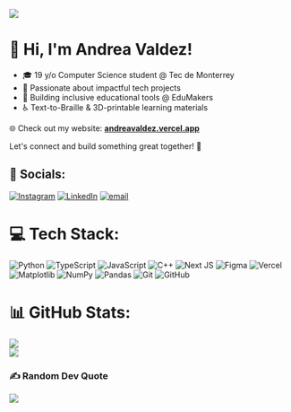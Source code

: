 ![](https://link-de-tu-imagen.com/imagen.png)

# 👋 Hi, I'm Andrea Valdez!

- 🎓 19 y/o Computer Science student @ Tec de Monterrey
- 🚀 Passionate about impactful tech projects
- 🧩 Building inclusive educational tools @ EduMakers
- ♿️ Text-to-Braille & 3D-printable learning materials

🌐 Check out my website: **[andreavaldez.vercel.app](https://andreavaldez.vercel.app/)**

Let's connect and build something great together! 🚀


## 📱 Socials:
[![Instagram](https://img.shields.io/badge/Instagram-%23E4405F.svg?logo=Instagram&logoColor=white)](https://instagram.com/andrea.vldzz) [![LinkedIn](https://img.shields.io/badge/LinkedIn-%230077B5.svg?logo=linkedin&logoColor=white)](https://linkedin.com/in/andreavaldez-cs-engineer) [![email](https://img.shields.io/badge/Email-D14836?logo=gmail&logoColor=white)](mailto:valdezandrea2006@gmail.com) 

# 💻 Tech Stack:
![Python](https://img.shields.io/badge/python-3670A0?style=for-the-badge&logo=python&logoColor=ffdd54) ![TypeScript](https://img.shields.io/badge/typescript-%23007ACC.svg?style=for-the-badge&logo=typescript&logoColor=white) ![JavaScript](https://img.shields.io/badge/javascript-%23323330.svg?style=for-the-badge&logo=javascript&logoColor=%23F7DF1E) ![C++](https://img.shields.io/badge/c++-%2300599C.svg?style=for-the-badge&logo=c%2B%2B&logoColor=white) ![Next JS](https://img.shields.io/badge/Next-black?style=for-the-badge&logo=next.js&logoColor=white) ![Figma](https://img.shields.io/badge/figma-%23F24E1E.svg?style=for-the-badge&logo=figma&logoColor=white) ![Vercel](https://img.shields.io/badge/vercel-%23000000.svg?style=for-the-badge&logo=vercel&logoColor=white) ![Matplotlib](https://img.shields.io/badge/Matplotlib-%23ffffff.svg?style=for-the-badge&logo=Matplotlib&logoColor=black) ![NumPy](https://img.shields.io/badge/numpy-%23013243.svg?style=for-the-badge&logo=numpy&logoColor=white) ![Pandas](https://img.shields.io/badge/pandas-%23150458.svg?style=for-the-badge&logo=pandas&logoColor=white) ![Git](https://img.shields.io/badge/git-%23F05033.svg?style=for-the-badge&logo=git&logoColor=white) ![GitHub](https://img.shields.io/badge/github-%23121011.svg?style=for-the-badge&logo=github&logoColor=white)
# 📊 GitHub Stats:
![](https://github-readme-stats.vercel.app/api?username=andreavaldez4&theme=radical&hide_border=false&include_all_commits=false&count_private=true)<br/>
![](https://nirzak-streak-stats.vercel.app/?user=andreavaldez4&theme=radical&hide_border=false)<br/>


### ✍️ Random Dev Quote
![](https://quotes-github-readme.vercel.app/api?type=vetical&theme=radical)

<!-- Proudly created with GPRM ( https://gprm.itsvg.in ) -->




